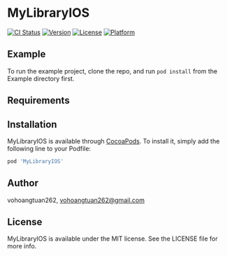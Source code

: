 # MyLibraryIOS

[![CI Status](https://img.shields.io/travis/vohoangtuan262/MyLibraryIOS.svg?style=flat)](https://travis-ci.org/vohoangtuan262/MyLibraryIOS)
[![Version](https://img.shields.io/cocoapods/v/MyLibraryIOS.svg?style=flat)](https://cocoapods.org/pods/MyLibraryIOS)
[![License](https://img.shields.io/cocoapods/l/MyLibraryIOS.svg?style=flat)](https://cocoapods.org/pods/MyLibraryIOS)
[![Platform](https://img.shields.io/cocoapods/p/MyLibraryIOS.svg?style=flat)](https://cocoapods.org/pods/MyLibraryIOS)

## Example

To run the example project, clone the repo, and run `pod install` from the Example directory first.

## Requirements

## Installation

MyLibraryIOS is available through [CocoaPods](https://cocoapods.org). To install
it, simply add the following line to your Podfile:

```ruby
pod 'MyLibraryIOS'
```

## Author

vohoangtuan262, vohoangtuan262@gmail.com

## License

MyLibraryIOS is available under the MIT license. See the LICENSE file for more info.
